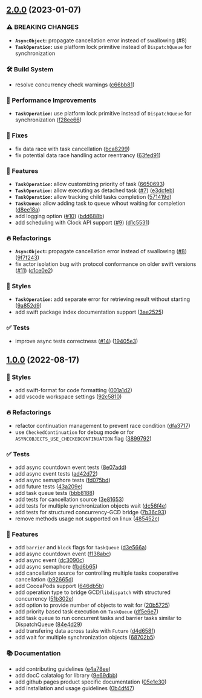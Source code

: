 ## [2.0.0](https://github.com/SwiftyLab/AsyncObjects/compare/v1.0.0...v2.0.0) (2023-01-07)


### ⚠ BREAKING CHANGES

* **`AsyncObject`:** propagate cancellation error instead of swallowing (#8)
* **`TaskOperation`:** use platform lock primitive instead of `DispatchQueue` for synchronization

### 🛠 Build System

* resolve concurrency check warnings ([c66bb81](https://github.com/SwiftyLab/AsyncObjects/commit/c66bb81b9d38faef7b88f1cbd11e26f2db53929e))


### 🐎 Performance Improvements

* **`TaskOperation`:** use platform lock primitive instead of `DispatchQueue` for synchronization ([f28ee66](https://github.com/SwiftyLab/AsyncObjects/commit/f28ee669d1685468f00eac9164f2bbc9158e7718))


### 🐛 Fixes

* fix data race with task cancellation ([bca8299](https://github.com/SwiftyLab/AsyncObjects/commit/bca8299ec67a9af96805af2e55a18f9a69dd9275))
* fix potential data race handling actor reentrancy ([63fed91](https://github.com/SwiftyLab/AsyncObjects/commit/63fed91f4da960e73346f1bd4a6b280e9d72fa34))


### 🚀 Features

* **`TaskOperation`:** allow customizing priority of task ([6650693](https://github.com/SwiftyLab/AsyncObjects/commit/6650693730334657ec87c7e35ca53963cf30bf06))
* **`TaskOperation`:** allow executing as detached task ([#7](https://github.com/SwiftyLab/AsyncObjects/issues/7)) ([e3dcfeb](https://github.com/SwiftyLab/AsyncObjects/commit/e3dcfeb8487b3d85fd7d68c7a56a382082125919))
* **`TaskOperation`:** allow tracking child tasks completion ([571419d](https://github.com/SwiftyLab/AsyncObjects/commit/571419d25b6bd89d944612b873e404f8bc31417d))
* **`TaskQueue`:** allow adding task to queue wihout waiting for completion ([d8ee18a](https://github.com/SwiftyLab/AsyncObjects/commit/d8ee18abc5b5abef9af572c267ca0a201602e2a1))
* add logging option ([#10](https://github.com/SwiftyLab/AsyncObjects/issues/10)) ([bdd688b](https://github.com/SwiftyLab/AsyncObjects/commit/bdd688b867e6c65b1060c88e5956e0676d31a610))
* add scheduling with Clock API support ([#9](https://github.com/SwiftyLab/AsyncObjects/issues/9)) ([d1c5531](https://github.com/SwiftyLab/AsyncObjects/commit/d1c55312d32de6e7caf863c685ecbac19f6d2a95))


### 🔥 Refactorings

* **`AsyncObject`:** propagate cancellation error instead of swallowing ([#8](https://github.com/SwiftyLab/AsyncObjects/issues/8)) ([9f7f243](https://github.com/SwiftyLab/AsyncObjects/commit/9f7f243cb0dd7fd64771207ef4ae51d4e9a077d2))
* fix actor isolation bug with protocol conformance on older swift versions ([#11](https://github.com/SwiftyLab/AsyncObjects/issues/11)) ([c1ce0e2](https://github.com/SwiftyLab/AsyncObjects/commit/c1ce0e2f48c20d3149a3d2b84ff25d445109bda4))


### 💄 Styles

* **`TaskOperation`:** add separate error for retrieving result without starting ([9a852d9](https://github.com/SwiftyLab/AsyncObjects/commit/9a852d9ebf57f71383f7c55bdf9b44405a7b2215))
* add swift package index documentation support ([3ae2525](https://github.com/SwiftyLab/AsyncObjects/commit/3ae2525d1e5b28e5a0a6e44ab99eac3a24bdce26))


### ✅ Tests

* improve async tests correctness ([#14](https://github.com/SwiftyLab/AsyncObjects/issues/14)) ([19405e3](https://github.com/SwiftyLab/AsyncObjects/commit/19405e3415726a2f8d18c0195c6412a3a8c83cfa))

## [1.0.0](https://github.com/SwiftyLab/AsyncObjects/compare/fbd6b6537060cbc6dd261b4a0f0b97b64542209d...v1.0.0) (2022-08-17)


### 💄 Styles

* add swift-format for code formatting ([001a1d2](https://github.com/SwiftyLab/AsyncObjects/commit/001a1d209ec8d3376481a82eb8368593863205c6))
* add vscode workspace settings ([92c5810](https://github.com/SwiftyLab/AsyncObjects/commit/92c58104533b1669ac03fbddb39b549e3fb04896))


### 🔥 Refactorings

* refactor continuation management to prevent race condition ([dfa3717](https://github.com/SwiftyLab/AsyncObjects/commit/dfa37179bda741a5fe9a5ae07bcb332b5c3a0394))
* use `CheckedContinuation` for debug mode or for `ASYNCOBJECTS_USE_CHECKEDCONTINUATION` flag ([3899792](https://github.com/SwiftyLab/AsyncObjects/commit/3899792d50f41b1653aeef10ba0177b8b5730188))


### ✅ Tests

* add async countdown event tests ([8e07add](https://github.com/SwiftyLab/AsyncObjects/commit/8e07add1715eabe8a225acc232af2f0688f5fe94))
* add async event tests ([ad42d72](https://github.com/SwiftyLab/AsyncObjects/commit/ad42d7246e8dd1b044f81da1d2353838535b0e2e))
* add async semaphore tests ([fd075bd](https://github.com/SwiftyLab/AsyncObjects/commit/fd075bd737833d97bf06c426c1fbba4e53473a6a))
* add future tests ([43a209e](https://github.com/SwiftyLab/AsyncObjects/commit/43a209e8c4019d68bdba85ca2f1cfe8c2ced5f28))
* add task queue tests ([bbb8188](https://github.com/SwiftyLab/AsyncObjects/commit/bbb8188b57c9868b623438beb75b5dc5d9ef553c))
* add tests for cancellation source ([3e81653](https://github.com/SwiftyLab/AsyncObjects/commit/3e816532fcf0fe5dd2b866f90bea7bd5257a39de))
* add tests for multiple synchronization objects wait ([dc56f4e](https://github.com/SwiftyLab/AsyncObjects/commit/dc56f4e01f2d126c9758505e3e30356b04d38f61))
* add tests for structured concurrency-GCD bridge ([7b36c93](https://github.com/SwiftyLab/AsyncObjects/commit/7b36c93add3d72973ac1b3f88097d27691be3812))
* remove methods usage not supported on linux ([485452c](https://github.com/SwiftyLab/AsyncObjects/commit/485452c5d75de9da7a170a1e32caab06d02e5a7c))


### 🚀 Features

* add `barrier` and `block` flags for `TaskQueue` ([d3e566a](https://github.com/SwiftyLab/AsyncObjects/commit/d3e566a32fe4ad9fc897609dcae84ab799fa65b8))
* add async countdown event ([f138abc](https://github.com/SwiftyLab/AsyncObjects/commit/f138abcafbef3469aa63ed2c5bcf62267f07127b))
* add async event ([dc3090c](https://github.com/SwiftyLab/AsyncObjects/commit/dc3090ce79be709130910ee9962d32dc6ebc7a6b))
* add async semaphore ([fbd6b65](https://github.com/SwiftyLab/AsyncObjects/commit/fbd6b6537060cbc6dd261b4a0f0b97b64542209d))
* add cancellation source for controlling multiple tasks cooperative cancellation ([b92665d](https://github.com/SwiftyLab/AsyncObjects/commit/b92665d8a216ce5b450fe2336f7148e38752a35b))
* add CocoaPods support ([646db5b](https://github.com/SwiftyLab/AsyncObjects/commit/646db5bcfbb1d8d49b6707a20c321540f141c362))
* add operation type to bridge GCD/`libdispatch` with structured concurrency ([51b302e](https://github.com/SwiftyLab/AsyncObjects/commit/51b302e00537e4def872a7888439f47ae2bf5c9a))
* add option to provide number of objects to wait for ([20b5725](https://github.com/SwiftyLab/AsyncObjects/commit/20b5725c6e6f59d79f562d32adcc2dd76688d52d))
* add priority based task execution on `TaskQueue` ([df5e6e7](https://github.com/SwiftyLab/AsyncObjects/commit/df5e6e7ece9c4c775aaac8d5c69338948ce60d66))
* add task queue to run concurrent tasks and barrier tasks similar to DispatchQueue ([84e4d29](https://github.com/SwiftyLab/AsyncObjects/commit/84e4d29370fff9695911b0dee89aa33fa06cce20))
* add transfering data across tasks with `Future` ([d4d658f](https://github.com/SwiftyLab/AsyncObjects/commit/d4d658fa1bd1c9381ab1facd133bc39e3afeff8d))
* add wait for multiple synchronization objects ([68702b5](https://github.com/SwiftyLab/AsyncObjects/commit/68702b5522ec04e329fb839e72d034a50149e9ef))


### 📚 Documentation

* add contributing guidelines ([e4a78ee](https://github.com/SwiftyLab/AsyncObjects/commit/e4a78ee75205d27868edb5d3ad56e8735f84256c))
* add docC calatalog for library ([9e69dbb](https://github.com/SwiftyLab/AsyncObjects/commit/9e69dbb6d6d066ebfe04d920f96154e30a50af96))
* add github pages product specific documentation ([05e1e30](https://github.com/SwiftyLab/AsyncObjects/commit/05e1e30afe744bb69ce0998ddb9eb03859806226))
* add installation and usage guidelines ([0b4df47](https://github.com/SwiftyLab/AsyncObjects/commit/0b4df47b0e023d3553bcb06c7b9175ff3d6a033e))

